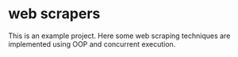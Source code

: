 # web scrapers

This is an example project.
Here some web scraping techniques are implemented using OOP and concurrent execution.
